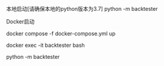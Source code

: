 
本地启动[请确保本地的python版本为3.7]
python -m backtester

Docker启动

docker compose -f docker-compose.yml up

docker exec -it backtester bash

python -m backtester


